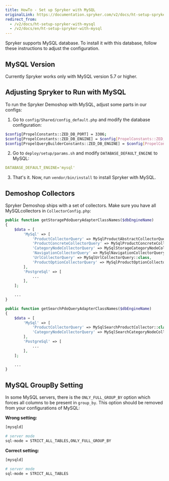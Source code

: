 ```yaml
---
title: HowTo - Set up Spryker with MySQL
originalLink: https://documentation.spryker.com/v2/docs/ht-setup-spryker-with-mysql
redirect_from:
  - /v2/docs/ht-setup-spryker-with-mysql
  - /v2/docs/en/ht-setup-spryker-with-mysql
---
```


Spryker supports MySQL database. To install it with this database, follow these instructions to adjust the configuration.

## MySQL Version
Currently Spryker works only with MySQL version 5.7 or higher.

##  Adjusting Spryker to Run with MySQL
To run the Spryker Demoshop with MySQL, adjust some parts in our configs:

1. Go to `config/Shared/config_default.php` and modify the database configuration:

```bash
$config[PropelConstants::ZED_DB_PORT] = 3306;
$config[PropelConstants::ZED_DB_ENGINE] = $config[PropelConstants::ZED_DB_ENGINE_MYSQL];
$config[PropelQueryBuilderConstants::ZED_DB_ENGINE] = $config[PropelConstants::ZED_DB_ENGINE_MYSQL];
```
2. Go to `deploy/setup/params.sh` and modify `DATABASE_DEFAULT_ENGINE` to MySQL:

```yaml
DATABASE_DEFAULT_ENGINE='mysql'
```
3. That's it. Now, run `vendor/bin/install` to install Spryker with MySQL.

## Demoshop Collectors
Spryker Demoshop ships with a set of collectors. Make sure you have all MySQLcollectors in `CollectorConfig.php`:

```php
public function getStoragePdoQueryAdapterClassNames($dbEngineName)
{
	$data = [
		'MySql' => [
			'ProductCollectorQuery' => MySqlProductAbstractCollectorQuery::class,
			'ProductConcreteCollectorQuery' => MySqlProductConcreteCollectorQuery::class,
			'CategoryNodeCollectorQuery' => MySqlStorageCategoryNodeCollectorQuery::class,
			'NavigationCollectorQuery' => MySqlNavigationCollectorQuery::class,
			'UrlCollectorQuery' => MySqlUrlCollectorQuery::class,
			'ProductOptionCollectorQuery' => MySqlProductOptionCollectorQuery::class,
		],
		'PostgreSql' => [
			...
		],
	];

	...
}

public function getSearchPdoQueryAdapterClassNames($dbEngineName)
{
	$data = [
 		'MySql' => [
 			'ProductCollectorQuery' => MySqlSearchProductCollector::class,
			'CategoryNodeCollectorQuery' => MySqlSearchCategoryNodeCollectorQuery::class,
		],
		'PostgreSql' => [
			...
		],
	];

	...
}
```

## MySQL GroupBy Setting
In some MySQL servers, there is the `ONLY_FULL_GROUP_BY` option which forces all columns to be present in `group_by`. This option should be removed from your configurations of MySQL:
        
**Wrong setting:**

```bash
[mysqld]

# server mode
sql-mode = STRICT_ALL_TABLES,ONLY_FULL_GROUP_BY
```

**Correct setting:**

```bash
[mysqld]

# server mode
sql-mode = STRICT_ALL_TABLES
```
